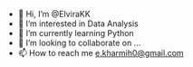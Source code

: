 - 👋 Hi, I’m @ElviraKK
- 👀 I’m interested in Data Analysis
- 🌱 I’m currently learning Python
- 💞️ I’m looking to collaborate on ...
- 📫 How to reach me e.kharmih0@gmail.com

<!---
ElviraKK/ElviraKK is a ✨ special ✨ repository because its `README.md` (this file) appears on your GitHub profile.
You can click the Preview link to take a look at your changes.
--->
